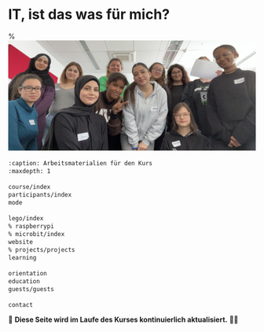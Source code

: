 # IT, ist das was für mich?

% ![Participants (and others not on the picture)](./participants/group_picture_i03.jpeg)

```{toctree}
:caption: Arbeitsmaterialien für den Kurs
:maxdepth: 1

course/index
participants/index
mode

lego/index
% raspberrypi
% microbit/index
website
% projects/projects
learning

orientation
education
guests/guests

contact
```

🚧 **Diese Seite wird im Laufe des Kurses kontinuierlich aktualisiert.** 👷‍♀️
